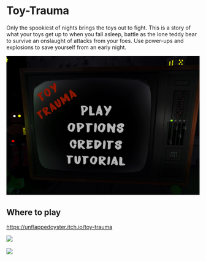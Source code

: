 # Toy-Trauma
Only the spookiest of nights brings the toys out to fight. This is a story of what your toys get up to when you fall asleep, battle as the lone teddy bear to survive an onslaught of attacks from your foes. Use power-ups and explosions to save yourself from an early night.

![](Assets/ReadmeImages/main-memu-image.png)

## Where to play
https://unflappedoyster.itch.io/toy-trauma

![](Assets/ReadmeImages/fighting-image1.png)

![](Assets/ReadmeImages/fighting-image2.png)
